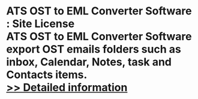 # ATS OST to EML Converter Software : Site License<br />ATS OST to EML Converter Software export OST emails folders such as inbox, Calendar, Notes, task and Contacts items.<br />[>> Detailed information](https://secure.shareit.com/shareit/product.html?productid=300778897&affiliateid=200057808)